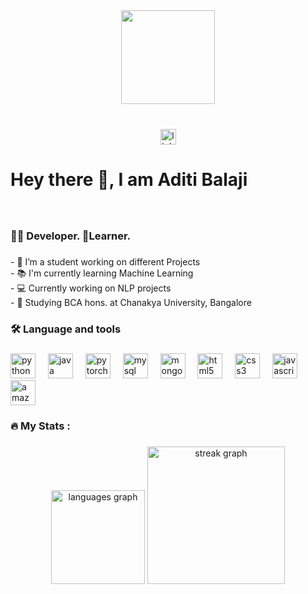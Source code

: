 <div align="center">
  <img height="150" src="https://media2.giphy.com/media/v1.Y2lkPTc5MGI3NjExOHRkbTdxM3pjYTF5dngzZzFjNnEwOHJpM2w5bjhldnQ2MDF0eWxnNCZlcD12MV9pbnRlcm5hbF9naWZfYnlfaWQmY3Q9Zw/vi9q6kkhLiJVx3L8TO/giphy.gif"  />
</div>

###

<br clear="both">

<div align="center">
  <a href="www.linkedin.com/in/aditiblji" target="_blank">
    <img src="https://img.shields.io/static/v1?message=LinkedIn&logo=linkedin&label=&color=0077B5&logoColor=white&labelColor=&style=for-the-badge" height="25" alt="linkedin logo"  />
  </a>
</div>

###

<h1 align="left">Hey there 👋, I am Aditi Balaji</h1>

###

<br clear="both">

<h3 align="left">👨‍💻 Developer. 📕Learner.</h3>

###

<p align="left">- 🔭 I’m a student working on different Projects<br>- 📚 I'm currently learning Machine Learning<br>- 💻 Currently working on NLP projects<br>- 🏫 Studying BCA hons. at Chanakya University, Bangalore</p>

###

<h3 align="left">🛠 Language and tools</h3>

###

<div align="left">
  <img src="https://cdn.jsdelivr.net/gh/devicons/devicon/icons/python/python-original.svg" height="40" alt="python logo"  />
  <img width="12" />
  <img src="https://cdn.jsdelivr.net/gh/devicons/devicon/icons/java/java-original.svg" height="40" alt="java logo"  />
  <img width="12" />
  <img src="https://cdn.jsdelivr.net/gh/devicons/devicon/icons/pytorch/pytorch-original.svg" height="40" alt="pytorch logo"  />
  <img width="12" />
  <img src="https://cdn.jsdelivr.net/gh/devicons/devicon/icons/mysql/mysql-original.svg" height="40" alt="mysql logo"  />
  <img width="12" />
  <img src="https://cdn.jsdelivr.net/gh/devicons/devicon/icons/mongodb/mongodb-original.svg" height="40" alt="mongodb logo"  />
  <img width="12" />
  <img src="https://cdn.jsdelivr.net/gh/devicons/devicon/icons/html5/html5-original.svg" height="40" alt="html5 logo"  />
  <img width="12" />
  <img src="https://cdn.jsdelivr.net/gh/devicons/devicon/icons/css3/css3-original.svg" height="40" alt="css3 logo"  />
  <img width="12" />
  <img src="https://cdn.jsdelivr.net/gh/devicons/devicon/icons/javascript/javascript-original.svg" height="40" alt="javascript logo"  />
  <img width="12" />
  <img src="https://cdn.jsdelivr.net/gh/devicons/devicon/icons/amazonwebservices/amazonwebservices-line-wordmark.svg" height="40" alt="amazonwebservices logo"  />
</div>

###

<h3 align="left">🔥   My Stats :</h3>

###

<div align="center">
  <img src="https://github-readme-stats.vercel.app/api/top-langs?username=Aditiblji&locale=en&hide_title=false&layout=compact&card_width=320&langs_count=5&theme=merko&hide_border=false&order=2&custom_title=Mostly%20used" height="150" alt="languages graph"  />
  <img src="https://streak-stats.demolab.com?user=Aditiblji&locale=en&mode=daily&theme=merko&hide_border=false&border_radius=5&order=3" height="220" alt="streak graph"  />
</div>

###
